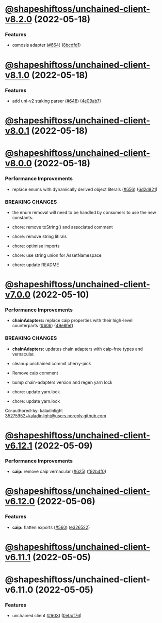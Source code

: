 # [@shapeshiftoss/unchained-client-v8.2.0](https://github.com/shapeshift/lib/compare/@shapeshiftoss/unchained-client-v8.1.0...@shapeshiftoss/unchained-client-v8.2.0) (2022-05-18)


### Features

* osmosis adapter ([#664](https://github.com/shapeshift/lib/issues/664)) ([8bcdfd1](https://github.com/shapeshift/lib/commit/8bcdfd17a9902fb08239c4b4a2db3ae6b6e15183))

# [@shapeshiftoss/unchained-client-v8.1.0](https://github.com/shapeshift/lib/compare/@shapeshiftoss/unchained-client-v8.0.1...@shapeshiftoss/unchained-client-v8.1.0) (2022-05-18)


### Features

* add uni-v2 staking parser ([#648](https://github.com/shapeshift/lib/issues/648)) ([4e09ab7](https://github.com/shapeshift/lib/commit/4e09ab73c5768df4368e59aad7eb4107ef4dede7))

# [@shapeshiftoss/unchained-client-v8.0.1](https://github.com/shapeshift/lib/compare/@shapeshiftoss/unchained-client-v8.0.0...@shapeshiftoss/unchained-client-v8.0.1) (2022-05-18)

# [@shapeshiftoss/unchained-client-v8.0.0](https://github.com/shapeshift/lib/compare/@shapeshiftoss/unchained-client-v7.0.0...@shapeshiftoss/unchained-client-v8.0.0) (2022-05-18)


### Performance Improvements

* replace enums with dynamically derived object literals ([#656](https://github.com/shapeshift/lib/issues/656)) ([6d2d821](https://github.com/shapeshift/lib/commit/6d2d821318da9db4afec97b1247cf006a5fc42d2))


### BREAKING CHANGES

* the enum removal will need to be handled by consumers to use the new constants.

* chore: remove toString() and associated comment

* chore: remove string litirals

* chore: optimise imports

* chore: use string union for AssetNamespace

* chore: update README

# [@shapeshiftoss/unchained-client-v7.0.0](https://github.com/shapeshift/lib/compare/@shapeshiftoss/unchained-client-v6.12.1...@shapeshiftoss/unchained-client-v7.0.0) (2022-05-10)


### Performance Improvements

* **chainAdapters:** replace caip properties with their high-level counterparts ([#606](https://github.com/shapeshift/lib/issues/606)) ([49e8fef](https://github.com/shapeshift/lib/commit/49e8fefabb6eaaecb357ddc16e11ad2080eb3082))


### BREAKING CHANGES

* **chainAdapters:** updates chain adapters with caip-free types and vernacular.

* cleanup unchained commit cherry-pick

* Remove caip comment

* bump chain-adapters version and regen yarn lock

* chore: update yarn.lock

* chore: update yarn.lock

Co-authored-by: kaladinlight <35275952+kaladinlight@users.noreply.github.com>

# [@shapeshiftoss/unchained-client-v6.12.1](https://github.com/shapeshift/lib/compare/@shapeshiftoss/unchained-client-v6.12.0...@shapeshiftoss/unchained-client-v6.12.1) (2022-05-09)


### Performance Improvements

* **caip:** remove caip vernacular ([#625](https://github.com/shapeshift/lib/issues/625)) ([f92b4f0](https://github.com/shapeshift/lib/commit/f92b4f0ed89f4f3352dd0130757fa686a214c6d4))

# [@shapeshiftoss/unchained-client-v6.12.0](https://github.com/shapeshift/lib/compare/@shapeshiftoss/unchained-client-v6.11.1...@shapeshiftoss/unchained-client-v6.12.0) (2022-05-06)


### Features

* **caip:** flatten exports ([#560](https://github.com/shapeshift/lib/issues/560)) ([e326522](https://github.com/shapeshift/lib/commit/e3265223dca3c2126b2822395353f6650c4b0342))

# [@shapeshiftoss/unchained-client-v6.11.1](https://github.com/shapeshift/lib/compare/@shapeshiftoss/unchained-client-v6.11.0...@shapeshiftoss/unchained-client-v6.11.1) (2022-05-05)

# @shapeshiftoss/unchained-client-v6.11.0 (2022-05-05)

### Features

- unchained client ([#603](https://github.com/shapeshift/lib/issues/603)) ([0e0df76](https://github.com/shapeshift/lib/commit/0e0df7654cd8d9a5ebcab5ce4bb54d825981440b))
